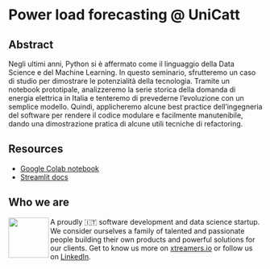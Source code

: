 # Power load forecasting @ UniCatt

## Abstract
Negli ultimi anni, Python si è affermato come il linguaggio della Data Science e del Machine Learning. In questo seminario,
sfrutteremo un caso di studio per dimostrare le potenzialità della tecnologia. Tramite un notebook prototipale, analizzeremo
la serie storica della domanda di energia elettrica in Italia e tenteremo di prevederne l’evoluzione con un semplice modello.
Quindi, applicheremo alcune best practice dell’ingegneria del software per rendere il codice modulare e facilmente manutenibile,
dando una dimostrazione pratica di alcune utili tecniche di refactoring.

## Resources
- [Google Colab notebook](https://drive.google.com/file/d/11q7DlK2h0RmZ3ebnESiV3NZSiW1JM7t5/view?usp=sharing)
- [Streamlit docs](https://docs.streamlit.io/)

## Who we are
<img align="left" width="80" height="80" src="https://avatars2.githubusercontent.com/u/38501645?s=450&u=1eb7348ca81f5cd27ce9c02e689f518d903852b1&v=4">
A proudly 🇮🇹 software development and data science startup.<br>We consider ourselves a family of talented and passionate people building their own products and powerful solutions for our clients. Get to know us more on <a target="_blank" href="https://xtreamers.io">xtreamers.io</a> or follow us on <a target="_blank" href="https://it.linkedin.com/company/xtream-srl">LinkedIn</a>.